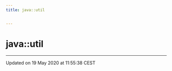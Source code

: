 ```yaml
---
title: java::util


---
```


# java::util























-------------------------------

Updated on 19 May 2020 at 11:55:38 CEST